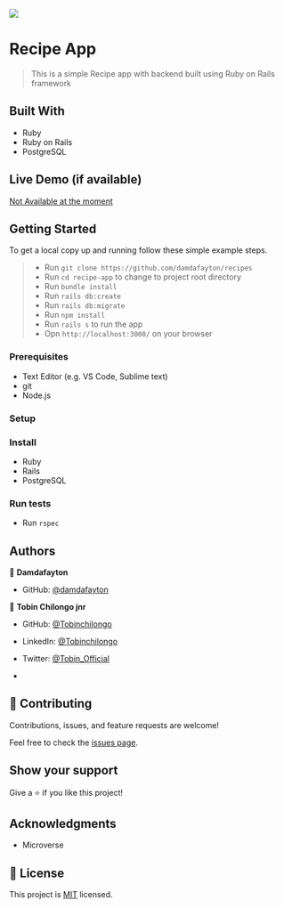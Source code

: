 ![](https://img.shields.io/badge/Microverse-blueviolet)

# Recipe App

> This is a simple Recipe app with backend built using Ruby on Rails framework


## Built With

- Ruby
- Ruby on Rails
- PostgreSQL

## Live Demo (if available)

 [Not Available at the moment]()


## Getting Started

To get a local copy up and running follow these simple example steps.

> - Run `git clone https://github.com/damdafayton/recipes`
> - Run `cd recipe-app` to change to project root directory
> - Run `bundle install`
> - Run `rails db:create`
> - Run `rails db:migrate`
> - Run `npm install`
> - Run `rails s` to run the app
> - Opn `http://localhost:3000/` on your browser


### Prerequisites
- Text Editor (e.g. VS Code, Sublime text)
- git
- Node.js

### Setup

### Install
- Ruby
- Rails
- PostgreSQL


### Run tests
 - Run `rspec`


## Authors

👤 **Damdafayton**

- GitHub: [@damdafayton](https://github.com/damdafayton) 

👤 **Tobin Chilongo jnr**

- GitHub: [@Tobinchilongo](https://github.com/Tobinchilongo)
- LinkedIn: [@Tobinchilongo](https://www.linkedin.com/in/tobin-chilongo/)
- Twitter: [@Tobin_Official](https://twitter.com/Tobin_Official)

-
## 🤝 Contributing

Contributions, issues, and feature requests are welcome!

Feel free to check the [issues page](../../issues/).

## Show your support

Give a ⭐️ if you like this project!

## Acknowledgments

- Microverse

## 📝 License

This project is [MIT](https://opensource.org/licenses/MIT) licensed.
